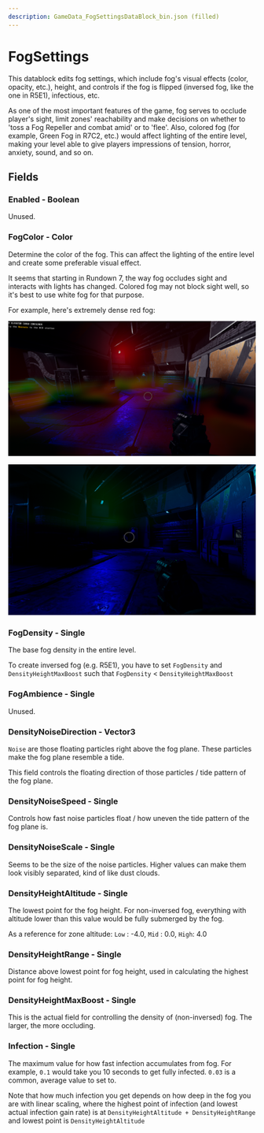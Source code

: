 ```yaml
---
description: GameData_FogSettingsDataBlock_bin.json (filled)
---
```


# FogSettings

This datablock edits fog settings, which include fog's visual effects (color, opacity, etc.), height, and controls if the fog is flipped (inversed fog, like the one in R5E1), infectious, etc.

As one of the most important features of the game, fog serves to occlude player's sight, limit zones' reachability and make decisions on whether to 'toss a Fog Repeller and combat amid' or to 'flee'. Also, colored fog (for example, Green Fog in R7C2, etc.) would affect lighting of the entire level, making your level able to give players impressions of tension, horror, anxiety, sound, and so on.

## Fields

### Enabled - Boolean

Unused.

### FogColor - Color

Determine the color of the fog. This can affect the lighting of the entire level and create some preferable visual effect.

It seems that starting in Rundown 7, the way fog occludes sight and interacts with lights has changed. Colored fog may not block sight well, so it's best to use white fog for that purpose.

For example, here's extremely dense red fog:

![Extremely dense red fog, looking from above fog](<../../../.gitbook/assets/image (1).png>)

![Extremely dense red fog, looking from below fog](<../../../.gitbook/assets/image (8).png>)

### FogDensity - Single

The base fog density in the entire level.

To create inversed fog (e.g. R5E1), you have to set `FogDensity` and `DensityHeightMaxBoost` such that `FogDensity` < `DensityHeightMaxBoost`

### FogAmbience - Single

Unused.

### DensityNoiseDirection - Vector3

`Noise` are those floating particles right above the fog plane. These particles make the fog plane resemble a tide.&#x20;

This field controls the floating direction of those particles / tide pattern of the fog plane.

### DensityNoiseSpeed - Single

Controls how fast noise particles float / how uneven the tide pattern of the fog plane is.

### DensityNoiseScale - Single

Seems to be the size of the noise particles. Higher values can make them look visibly separated, kind of like dust clouds.&#x20;

### DensityHeightAltitude - Single

The lowest point for the fog height. For non-inversed fog, everything with altitude lower than this value would be fully submerged by the fog.&#x20;

As a reference for zone altitude: `Low` : -4.0, `Mid` : 0.0, `High`: 4.0

### DensityHeightRange - Single

Distance above lowest point for fog height, used in calculating the highest point for fog height.

### DensityHeightMaxBoost - Single

This is the actual field for controlling the density of (non-inversed) fog. The larger, the more occluding.

### Infection - Single

The maximum value for how fast infection accumulates from fog. For example, `0.1` would take you 10 seconds to get fully infected. `0.03` is a common, average value to set to.&#x20;

Note that how much infection you get depends on how deep in the fog you are with linear scaling, where the highest point of infection (and lowest actual infection gain rate) is at `DensityHeightAltitude + DensityHeightRange` and lowest point is `DensityHeightAltitude`
